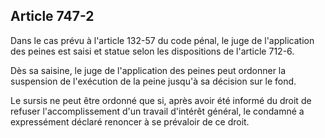 Article 747-2
----
Dans le cas prévu à l'article 132-57 du code pénal, le juge de l'application des
peines est saisi et statue selon les dispositions de l'article 712-6.

Dès sa saisine, le juge de l'application des peines peut ordonner la suspension
de l'exécution de la peine jusqu'à sa décision sur le fond.

Le sursis ne peut être ordonné que si, après avoir été informé du droit de
refuser l'accomplissement d'un travail d'intérêt général, le condamné a
expressément déclaré renoncer à se prévaloir de ce droit.
